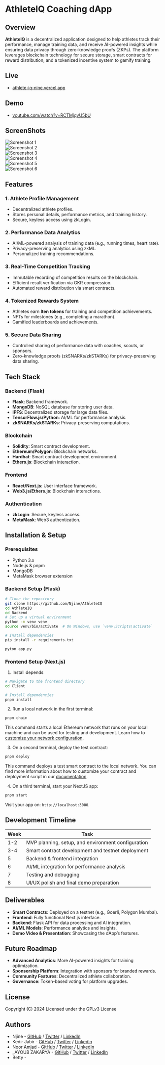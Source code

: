 # AthleteIQ Coaching dApp

## Overview
**AthleteIQ** is a decentralized application designed to help athletes track their performance, manage training data, and receive AI-powered insights while ensuring data privacy through zero-knowledge proofs (ZKPs). The platform leverages blockchain technology for secure storage, smart contracts for reward distribution, and a tokenized incentive system to gamify training.

## Live
- [athlete-iq-nine.vercel.app](https://athlete-iq-nine.vercel.app/)

## Demo
- [youtube.com/watch?v=RCTMjqvU5bU](https://www.youtube.com/watch?v=RCTMjqvU5bU)

## ScreenShots
![Screenshot 1](.res/s1.png)  
![Screenshot 2](.res/s2.png)  
![Screenshot 3](.res/s3.png)  
![Screenshot 4](.res/s4.png)  
![Screenshot 5](.res/s5.png)  
![Screenshot 6](.res/s6.png)  

## Features
### 1. Athlete Profile Management
- Decentralized athlete profiles.
- Stores personal details, performance metrics, and training history.
- Secure, keyless access using zkLogin.

### 2. Performance Data Analytics
- AI/ML-powered analysis of training data (e.g., running times, heart rate).
- Privacy-preserving analytics using zkML.
- Personalized training recommendations.

### 3. Real-Time Competition Tracking
- Immutable recording of competition results on the blockchain.
- Efficient result verification via GKR compression.
- Automated reward distribution via smart contracts.

### 4. Tokenized Rewards System
- Athletes earn **Iten tokens** for training and competition achievements.
- NFTs for milestones (e.g., completing a marathon).
- Gamified leaderboards and achievements.

### 5. Secure Data Sharing
- Controlled sharing of performance data with coaches, scouts, or sponsors.
- Zero-knowledge proofs (zkSNARKs/zkSTARKs) for privacy-preserving data sharing.

## Tech Stack
### Backend (Flask)
- **Flask**: Backend framework.
- **MongoDB**: NoSQL database for storing user data.
- **IPFS**: Decentralized storage for large data files.
- **TensorFlow.js/Python**: AI/ML for performance analysis.
- **zkSNARKs/zkSTARKs**: Privacy-preserving computations.

### Blockchain
- **Solidity**: Smart contract development.
- **Ethereum/Polygon**: Blockchain networks.
- **Hardhat**: Smart contract development environment.
- **Ethers.js**: Blockchain interaction.

### Frontend
- **React/Next.js**: User interface framework.
- **Web3.js/Ethers.js**: Blockchain interactions.

### Authentication
- **zkLogin**: Secure, keyless access.
- **MetaMask**: Web3 authentication.

## Installation & Setup
### Prerequisites
- Python 3.x
- Node.js & pnpm
- MongoDB
- MetaMask browser extension

### Backend Setup (Flask)
```bash
# Clone the repository
git clone https://github.com/Njine/AthleteIQ
cd AthleteIQ
cd Backend
# Set up a virtual environment
python -m venv venv
source venv/bin/activate  # On Windows, use `venv\Scripts\activate`

# Install dependencies
pip install -r requirements.txt

pyton app.py
```

### Frontend Setup (Next.js)
1. Install depends
```bash
# Navigate to the frontend directory
cd Client

# Install dependencies
pnpm install
```

2. Run a local network in the first terminal:

```bash
pnpm chain
```

This command starts a local Ethereum network that runs on your local machine and can be used for testing and development. Learn how to [customize your network configuration](https://docs.scaffoldeth.io/quick-start/environment#1-initialize-a-local-blockchain).

3. On a second terminal, deploy the test contract:

```bash
pnpm deploy
```

This command deploys a test smart contract to the local network. You can find more information about how to customize your contract and deployment script in our [documentation](https://docs.scaffoldeth.io/quick-start/environment#2-deploy-your-smart-contract).

4. On a third terminal, start your NextJS app:

```bash
pnpm start
```

Visit your app on: `http://localhost:3000`.

## Development Timeline
| Week  | Task |
|-------|------|
| 1-2   | MVP planning, setup, and environment configuration |
| 3-4   | Smart contract development and testnet deployment |
| 5     | Backend & frontend integration |
| 6     | AI/ML integration for performance analysis |
| 7     | Testing and debugging |
| 8     | UI/UX polish and final demo preparation |

## Deliverables
- **Smart Contracts**: Deployed on a testnet (e.g., Goerli, Polygon Mumbai).
- **Frontend**: Fully functional Next.js interface.
- **Backend**: Flask API for data processing and AI integration.
- **AI/ML Models**: Performance analytics and insights.
- **Demo Video & Presentation**: Showcasing the dApp’s features.

## Future Roadmap
- **Advanced Analytics**: More AI-powered insights for training optimization.
- **Sponsorship Platform**: Integration with sponsors for branded rewards.
- **Community Features**: Decentralized athlete collaboration.
- **Governance**: Token-based voting for platform upgrades.

## License
Copyright (C) 2024
Licensed under the GPLv3 License
## Authors

- Njine - [GitHub](https://github.com/Njine/) / [Twitter](https://x.com/_) / [LinkedIn](https://www.linkedin.com/in/_/)
- Kedir Jabir - [GitHub](https://github.com/IbnuJabir) / [Twitter](https://x.com/Ibnu_J1) / [LinkedIn](https://www.linkedin.com/in/ibnu-jabir/)
- Noor Amjad - [GitHub](https://github.com/Justxd22) / [Twitter](https://twitter.com/_xd222) / [LinkedIn](https://www.linkedin.com/in/noor-amjad-xd)
- _AYOUB ZAKARYA - [GitHub](https://github.com/aybzakaria5/) / [Twitter](https://x.com/Zack5ayb_) / [LinkedIn](https://www.linkedin.com/in/ayoubzakarya/)
- Betty - 

